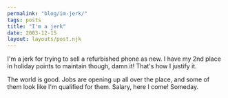 ```yaml
---
permalink: "blog/im-jerk/"
tags: posts
title: "I'm a jerk"
date: 2003-12-15
layout: layouts/post.njk
---
```


I'm a jerk for trying to sell a refurbished phone as new. I have my 2nd place in holiday points to maintain though, damn it! That's how I justify it.

The world is good. Jobs are opening up all over the place, and some of them look like I'm qualified for them. Salary, here I come! Someday.